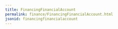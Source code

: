 ```yaml
---
title: FinancingFinancialAccount
permalink: finance/FinancingFinancialAccount.html
jsonid: financingfinancialaccount
---
```

